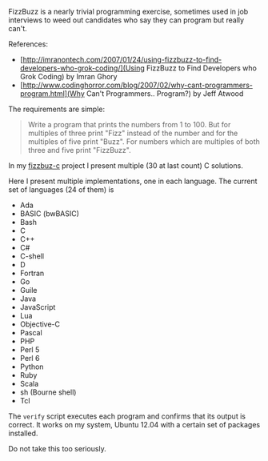 FizzBuzz is a nearly trivial programming exercise, sometimes used in
job interviews to weed out candidates who say they can program but
really can't.

References:

* [http://imranontech.com/2007/01/24/using-fizzbuzz-to-find-developers-who-grok-coding/](Using FizzBuzz to Find Developers who Grok Coding) by Imran Ghory
* [http://www.codinghorror.com/blog/2007/02/why-cant-programmers-program.html](Why Can't Programmers.. Program?) by Jeff Atwood

The requirements are simple:

> Write a program that prints the numbers from 1 to 100. But for multiples
> of three print "Fizz" instead of the number and for the multiples of
> five print "Buzz". For numbers which are multiples of both three and
> five print "FizzBuzz".

In my [fizzbuz-c](https://github.com/Keith-S-Thompson/fizzbuzz-c) project
I present multiple (30 at last count) C solutions.

Here I present multiple implementations, one in each language.  The current set of languages (24 of them) is

- Ada
- BASIC (bwBASIC)
- Bash
- C
- C++
- C#
- C-shell
- D
- Fortran
- Go
- Guile
- Java
- JavaScript
- Lua
- Objective-C
- Pascal
- PHP
- Perl 5
- Perl 6
- Python
- Ruby
- Scala
- sh (Bourne shell)
- Tcl

The `verify` script executes each program and confirms that its output
is correct.  It works on my system, Ubuntu 12.04 with a certain set
of packages installed.

Do not take this too seriously.

